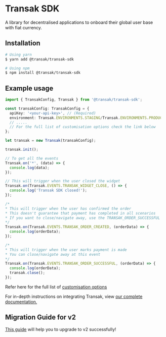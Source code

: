 # Transak SDK

A library for decentralised applications to onboard their global user base with fiat currency.

## Installation

```sh
# Using yarn
$ yarn add @transak/transak-sdk

# Using npm
$ npm install @transak/transak-sdk
```

## Example usage

```ts
import { TransakConfig, Transak } from '@transak/transak-sdk';

const transakConfig: TransakConfig = {
  apiKey: '<your-api-key>', // (Required)
  environment: Transak.ENVIRONMENTS.STAGING/Transak.ENVIRONMENTS.PRODUCTION, // (Required)
  // .....
  // For the full list of customisation options check the link below
};

let transak = new Transak(transakConfig);

transak.init();

// To get all the events
Transak.on('*', (data) => {
  console.log(data);
});

// This will trigger when the user closed the widget
Transak.on(Transak.EVENTS.TRANSAK_WIDGET_CLOSE, () => {
  console.log('Transak SDK closed!');
});

/*
* This will trigger when the user has confirmed the order
* This doesn't guarantee that payment has completed in all scenarios
* If you want to close/navigate away, use the TRANSAK_ORDER_SUCCESSFUL event
*/
Transak.on(Transak.EVENTS.TRANSAK_ORDER_CREATED, (orderData) => {
  console.log(orderData);
});

/*
* This will trigger when the user marks payment is made
* You can close/navigate away at this event
*/
Transak.on(Transak.EVENTS.TRANSAK_ORDER_SUCCESSFUL, (orderData) => {
  console.log(orderData);
  transak.close();
});
```

Refer here for the full list of [customisation options](https://docs.transak.com/docs/query-parameters)

For in-depth instructions on integrating Transak, view [our complete documentation.](https://docs.transak.com/docs/integration-options)

## Migration Guide for v2

[This guide](https://github.com/Transak/transak-sdk/wiki/Migration-Guide-for-v2) will help you to upgrade to v2 successfully!

